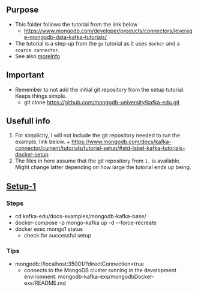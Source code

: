 ## Purpose
  * This folder follows the tutorial from the link below
    + https://www.mongodb.com/developer/products/connectors/leverage-mongodb-data-kafka-tutorials/
  * The tutorial is a step-up from the `go` tutorial as it uses `docker` and a `source connector`.
  * See also [moreInfo](#usefull-info)

## Important
  * Remember to not add the initial git repository from the setup tutorial. Keeps things simple.
    + git clone https://github.com/mongodb-university/kafka-edu.git

## Usefull info
  1. For simplicity, I will not include the git repository needed to run the example, link below.
    + https://www.mongodb.com/docs/kafka-connector/current/tutorials/tutorial-setup/#std-label-kafka-tutorials-docker-setup
  2. The files in here assume that the git repository from `1.` is available. Might change latter depending on how large the tutorial ends up being.


## [Setup-1](#usefull-info)
### Steps
  * cd kafka-edu/docs-examples/mongodb-kafka-base/
  * docker-compose -p mongo-kafka up -d --force-recreate
  * docker exec mongo1 status
    + check for successful setup
### Tips
  * mongodb://localhost:35001/?directConnection=true
    + connects to the MongoDB cluster running in the development environment.
mongodb-kafka-exs/mongodbDocker-exs/README.md
